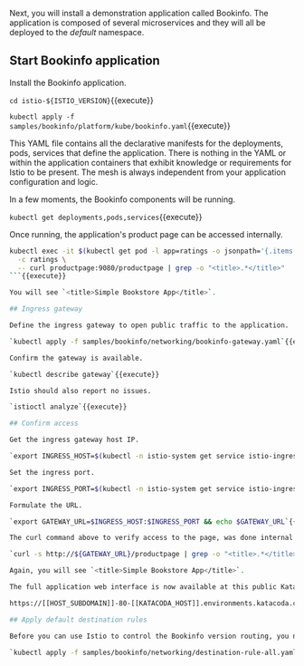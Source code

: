 Next, you will install a demonstration application called Bookinfo. The application is composed of several microservices and they will all be deployed to the _default_ namespace.

## Start Bookinfo application

Install the Bookinfo application.

`cd istio-${ISTIO_VERSION}`{{execute}}

`kubectl apply -f samples/bookinfo/platform/kube/bookinfo.yaml`{{execute}}

This YAML file contains all the declarative manifests for the deployments, pods, services that define the application. There is nothing in the YAML or within the application containers that exhibit knowledge or requirements for Istio to be present. The mesh is always independent from your application configuration and logic.

In a few moments, the Bookinfo components will be running.

`kubectl get deployments,pods,services`{{execute}}

Once running, the application's product page can be accessed internally.

```bash
kubectl exec -it $(kubectl get pod -l app=ratings -o jsonpath='{.items[0].metadata.name}') \
  -c ratings \
  -- curl productpage:9080/productpage | grep -o "<title>.*</title>"
```{{execute}}

You will see `<title>Simple Bookstore App</title>`.

## Ingress gateway

Define the ingress gateway to open public traffic to the application.

`kubectl apply -f samples/bookinfo/networking/bookinfo-gateway.yaml`{{execute}}

Confirm the gateway is available.

`kubectl describe gateway`{{execute}}

Istio should also report no issues.

`istioctl analyze`{{execute}}

## Confirm access

Get the ingress gateway host IP.

`export INGRESS_HOST=$(kubectl -n istio-system get service istio-ingressgateway -o jsonpath='{.spec.externalIPs[0]}')`{{execute}}

Set the ingress port.

`export INGRESS_PORT=$(kubectl -n istio-system get service istio-ingressgateway -o jsonpath='{.spec.ports[?(@.name=="http2")].port}')`{{execute}}

Formulate the URL.

`export GATEWAY_URL=$INGRESS_HOST:$INGRESS_PORT && echo $GATEWAY_URL`{{execute}}

The curl command above to verify access to the page, was done internal to the cluster through the cluster IP of the service. Now we can test the same access via the ingress.

`curl -s http://${GATEWAY_URL}/productpage | grep -o "<title>.*</title>"`{{execute}}

Again, you will see `<title>Simple Bookstore App</title>`.

The full application web interface is now available at this public Katacoda address at:

https://[[HOST_SUBDOMAIN]]-80-[[KATACODA_HOST]].environments.katacoda.com/productpage

## Apply default destination rules

Before you can use Istio to control the Bookinfo version routing, you need to define the available versions, called subsets, in destination rules.

`kubectl apply -f samples/bookinfo/networking/destination-rule-all.yaml`{{execute}}
